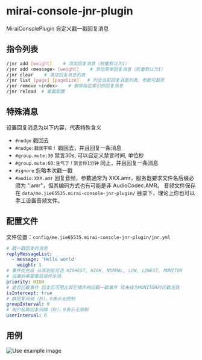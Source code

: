 # mirai-console-jnr-plugin

MiraiConsolePlugin 自定义戳一戳回复消息

## 指令列表

```bash
/jnr add [weight]    # 添加回复消息（权重默认为1）
/jnr add <message> [weight]    # 添加简单回复消息（权重默认为1）
/jnr clear    # 清空回复消息列表
/jnr list [page] [pageSize]   # 列出当前回复消息列表，参数可翻页
/jnr remove <index>    # 删除指定索引的回复消息
/jnr reload  # 重载配置
```

## 特殊消息

设置回复消息为以下内容，代表特殊含义

- `#nudge` 戳回去
- `#nudge:戳我干嘛！` 戳回去，并且回复一条消息
- `#group.mute:30` 禁言30s, 可以自定义禁言时间, 单位秒
- `#group.mute:60:生气了！禁言你1分钟` 同上，并且回复一条消息
- `#ignore` 忽略本次戳一戳
- `#audio:XXX.amr` 回复音频，参数通常为 XXX.amr，服务器要求文件名后缀必须为 ".amr"，但其编码方式也有可能是非
  AudioCodec.AMR。
  音频文件保存在 `data/me.jie65535.mirai-console-jnr-plugin/` 目录下，理论上你也可以手工设置音频文件。

## 配置文件

文件位置：`config/me.jie65535.mirai-console-jnr-plugin/jnr.yml`

```yaml
# 戳一戳回复的消息
replyMessageList: 
  - message: 'Hello world'
    weight: 1
# 事件优先级 从高到低可选 HIGHEST, HIGH, NORMAL, LOW, LOWEST, MONITOR
# 设置后需要重启插件生效
priority: HIGH
# 是否拦截事件 回复后可阻止其它插件响应戳一戳事件 优先级为MONITOR时拦截无效
isIntercept: true
# 群回复间隔（秒），0表示无限制
groupInterval: 0
# 用户私聊回复间隔（秒），0表示无限制
userInterval: 0
```

## 用例

![Use example image](doc/example.png)
